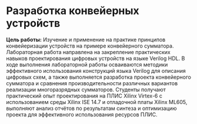
<style>

/* By default, make all images center-aligned, and 60% of the width
of the screen in size */
img
{
    display:block;
    float:none;
    margin-left:auto;
    margin-right:auto;
    width:90%;
}

/* Create a CSS class to style images to 90% */
.fullPic
{
    display:block;
    float:none;
    margin-left:auto;
    margin-right:auto;
    width:100%;
}

/* Create a CSS class to style images to 60% */
.normalPic
{
    display:block;
    float:none;
    margin-left:auto;
    margin-right:auto;
    width:60%;
}

/* Create a CSS class to style images to 40% */
.thinPic
{
    display:block;
    float:none;
    margin-left:auto;
    margin-right:auto;
    width:40%;
}

/* Create a CSS class to style images to 20% */
.smallPic
{
    display:inline-block;
    float:left;
    margin-left:none;
    margin-right:none;
    width:150px;
}

/* Create a CSS class to style images to left-align, or "float left" */
.leftAlign
{
    display:inline-block;
    float:left;
    /* provide a 15 pixel gap between the image and the text to its right */
    margin-right:15px;
}

/* Create a CSS class to style images to right-align, or "float right" */
.rightAlign
{
    display:inline-block;
    float:right;
    /* provide a 15 pixel gap between the image and the text to its left */
    margin-left:15px;
}
.image-caption {
  text-align: center;
  font-size: 1.0rem;
}

</style>

# Разработка конвейерных устройств

**Цель работы:**  Изучение и применение на практике принципов конвейеризации устройств на примере конвейерного сумматора. Лабораторная работа направлена на закрепление практических навыков проектирования цифровых устройств на языке Verilog HDL.  В ходе выполнения лабораторной работы осваиваются методики эффективного  использования конструкций  языка Verilog для  описания   цифровых схем, а также выполняется разработка проекта конвейерного сумматора и сравнения производительности различных вариантов реализации многоразрядных сумматоров. Студенты  получают  практический  опыт  проектирования на ПЛИС Xilinx Virtex-6 с использованием среды Xilinx ISE 14.7 и отладочной платы Xilinx ML605, выполняют анализ отчётов  по  результатам синтеза  и  оптимизацию проекта  для  эффективного  использования  ресурсов  ПЛИС.


